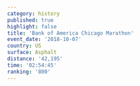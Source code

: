 ```yaml
---
category: history
published: true
highlight: false
title: 'Bank of America Chicago Marathon'
event_date: '2018-10-07'
country: US
surface: Asphalt
distance: '42,195'
time: '02:54:45'
ranking: '800'
---
```

